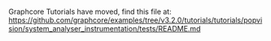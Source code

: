Graphcore Tutorials have moved, find this file at:
https://github.com/graphcore/examples/tree/v3.2.0/tutorials/tutorials/popvision/system_analyser_instrumentation/tests/README.md
